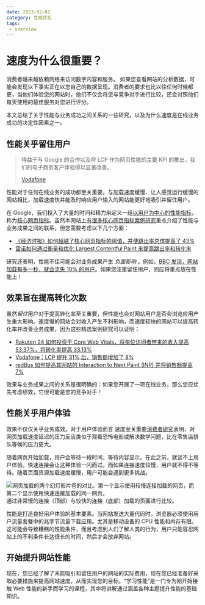 ```yaml
---
date: 2023-02-01
category: 性能优化
tags:
 - overview
---
```

# 速度为什么很重要？

消费者越来越依赖网络来访问数字内容和服务。 如果您查看网站的分析数据，可能会发现以下事实正在以您自己的数据呈现。消费者的要求也比以往任何时候都更，当他们体验您的网站时，他们不仅会将您与竞争对手进行比较，还会对照他们每天使用的最佳服务对您进行评分。

本文总结了关于性能与业务成功之间关系的一些研究，以及为什么速度是在线业务成功的决定性因素之一。

## 性能关乎留住用户

> 得益于与 Google 的合作以及将 LCP 作为网页性能的主要 KPI 的推出，我们的电子商务客户体验得以显著改善。
> 
> [Vodafone](https://web.dev/case-studies/vodafone)

性能对于任何在线业务的成功都至关重要。与加载速度缓慢、让人感觉运行缓慢的网站相比，加载速度快并能及时响应用户输入的网站能更好地吸引并留住用户。

在 Google，我们投入了大量的时间和精力来定义一组[以用户为中心的性能指标](https://web.dev/articles/user-centric-performance-metrics)，称为[核心网页指标](https://web.dev/articles/vitals)。虽然本网站上[有很多核心网页指标案例研究](https://web.dev/case-studies)重点介绍了性能与业务成果之间的联系，但您需要考虑以下几个方面：

* [《经济时报》如何超越了核心网页指标的阈值，并使跳出率总体提高了 43%](https://web.dev/case-studies/economic-times-cwv)
* [雷诺如何通过衡量和优化 Largest Contentful Paint 来提高跳出率和转化率](https://web.dev/case-studies/renault)

研究还表明，性能不佳可能会对业务成果产生 *负面影响* 。例如，[BBC 发现，网站加载每多一秒，就会流失 10% 的用户](https://www.creativebloq.com/features/how-the-bbc-builds-websites-that-scale)。如果您注重留住用户，则应将重点放在性能上！

## 效果旨在提高转化次数

虽然*留住*用户对于提高转化率至关重要，但性能也会对网站用户是否会浏览应用产生重大影响。速度慢的网站会对收入产生不利影响，而速度较快的网站可以提高转化率并改善业务成果，因为这些精选案例研究可以证明：

* [Rakuten 24 如何投资于 Core Web Vitals，将每位访问者带来的收入提高 53.37%，将转化率提高 33.13%](https://web.dev/case-studies/rakuten)
* [Vodafone：LCP 提升 31% 后，销售额增加了 8%](https://web.dev/case-studies/vodafone)
* [redBus 如何提高其网站的 Interaction to Next Paint (INP) 并将销售额提高 7%](https://web.dev/case-studies/redbus-inp)

效果与业务成果之间的关系是很明确的：如果您开展了一项在线业务，那么您应优先考虑绩效，它很可能是您的竞争对手！

## 性能关乎用户体验

效果不仅仅关乎业务成效。对于用户体验而言 速度至关重要[消费者研究](https://www.ericsson.com/en/press-releases/2016/2/streaming-delays-mentally-taxing-for-smartphone-users-ericsson-mobility-report)表明，对网页加载速度延迟的压力反应类似于观看恐怖电影或解决数学问题，比在零售店排队等候的压力更大。

随着网页开始加载，用户会等待一段时间，等待内容显示。在此之前，就谈不上用户体验。快速连接会让这种体验一闪而过。而如果连接速度较慢，用户就不得不等待。随着页面资源加载速度缓慢，用户可能会遇到更多挑战。

![网页加载的两个幻灯影片卷的对比。第一个显示使用较慢连接加载的网页，而第二个显示使用快速连接加载的同一网页。](images/fig-1.png)
通过非常慢的连接（顶部）与较快的连接（底部）加载的页面进行比较。

性能是打造良好用户体验的基本要素。当网站发送大量代码时，浏览器必须使用用户流量套餐中的兆字节流量下载应用。尤其是移动设备的 CPU 性能和内存有限。这可能会导致糟糕的性能条件，而且考虑到人们了解人类的行为，用户只能容忍网站上的不利条件长达很长的时间，然后才会放弃网站。

## 开始提升网站性能

现在，您已经了解了未能吸引和留住用户的网站的实际费用，现在您已经准备好采取必要措施来提高网站速度，从而实现您的目标。“学习性能”是一门专为刚开始接触 Web 性能的新手而学习的课程，其中将讲解通过涵盖各种主题提升性能的基础知识。
